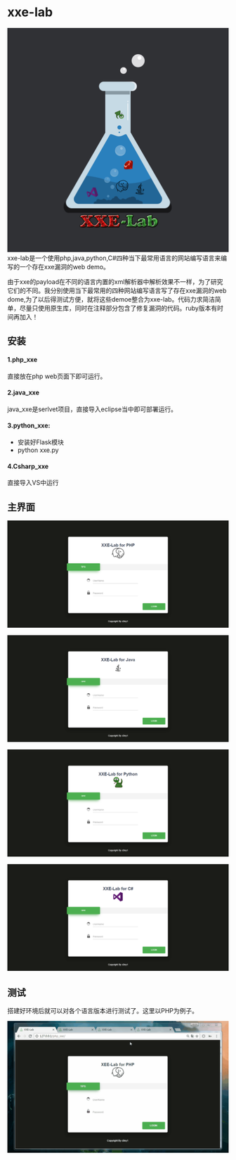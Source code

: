 # xxe-lab

![XXE-Lab](doc/XXE-Lab.png)
xxe-lab是一个使用php,java,python,C#四种当下最常用语言的网站编写语言来编写的一个存在xxe漏洞的web demo。

由于xxe的payload在不同的语言内置的xml解析器中解析效果不一样，为了研究它们的不同。我分别使用当下最常用的四种网站编写语言写了存在xxe漏洞的web dome,为了以后得测试方便，就将这些demoe整合为xxe-lab。代码力求简洁简单，尽量只使用原生库，同时在注释部分包含了修复漏洞的代码。ruby版本有时间再加入！

## 安装
#### 1.php_xxe

直接放在php web页面下即可运行。

#### 2.java_xxe

java_xxe是serlvet项目，直接导入eclipse当中即可部署运行。

#### 3.python_xxe: 

* 安装好Flask模块
* python xxe.py

#### 4.Csharp_xxe 
直接导入VS中运行
## 主界面

![php_xxe](doc/php_xxe.png)

![java_xxe](doc/java_xxe.png)

![python_xxe](doc/python_xxe.png)

![Csharp_xxe](doc/Csharp_xxe.png)

## 测试
搭建好环境后就可以对各个语言版本进行测试了。这里以PHP为例子。

![php XXE演示](doc/php_xxe_demo.gif)